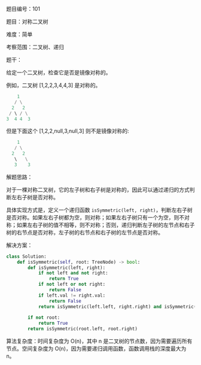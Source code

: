 题目编号：101

题目：对称二叉树

难度：简单

考察范围：二叉树、递归

题干：

给定一个二叉树，检查它是否是镜像对称的。

例如，二叉树 [1,2,2,3,4,4,3] 是对称的。

```python
    1
   / \
  2   2
 / \ / \
3  4 4  3
```

但是下面这个 [1,2,2,null,3,null,3] 则不是镜像对称的:

```python
    1
   / \
  2   2
   \   \
   3    3
```

解题思路：

对于一棵对称二叉树，它的左子树和右子树是对称的，因此可以通过递归的方式判断左右子树是否对称。

具体实现方式是，定义一个递归函数 `isSymmetric(left, right)`，判断左右子树是否对称。如果左右子树都为空，则对称；如果左右子树只有一个为空，则不对称；如果左右子树的值不相等，则不对称；否则，递归判断左子树的左节点和右子树的右节点是否对称，左子树的右节点和右子树的左节点是否对称。

解决方案：

```python
class Solution:
    def isSymmetric(self, root: TreeNode) -> bool:
        def isSymmetric(left, right):
            if not left and not right:
                return True
            if not left or not right:
                return False
            if left.val != right.val:
                return False
            return isSymmetric(left.left, right.right) and isSymmetric(left.right, right.left)
        
        if not root:
            return True
        return isSymmetric(root.left, root.right)
```

算法复杂度：时间复杂度为 O(n)，其中 n 是二叉树的节点数，因为需要遍历所有节点。空间复杂度为 O(n)，因为需要递归调用函数，函数调用栈的深度最大为 n。